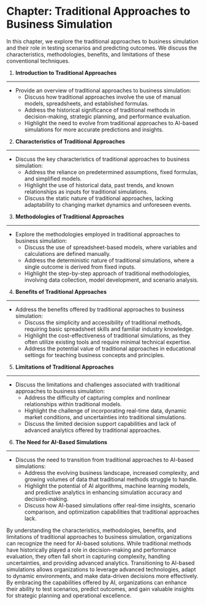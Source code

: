 Chapter: Traditional Approaches to Business Simulation
======================================================

In this chapter, we explore the traditional approaches to business simulation and their role in testing scenarios and predicting outcomes. We discuss the characteristics, methodologies, benefits, and limitations of these conventional techniques.

1. **Introduction to Traditional Approaches**
---------------------------------------------

* Provide an overview of traditional approaches to business simulation:
  * Discuss how traditional approaches involve the use of manual models, spreadsheets, and established formulas.
  * Address the historical significance of traditional methods in decision-making, strategic planning, and performance evaluation.
  * Highlight the need to evolve from traditional approaches to AI-based simulations for more accurate predictions and insights.

2. **Characteristics of Traditional Approaches**
------------------------------------------------

* Discuss the key characteristics of traditional approaches to business simulation:
  * Address the reliance on predetermined assumptions, fixed formulas, and simplified models.
  * Highlight the use of historical data, past trends, and known relationships as inputs for traditional simulations.
  * Discuss the static nature of traditional approaches, lacking adaptability to changing market dynamics and unforeseen events.

3. **Methodologies of Traditional Approaches**
----------------------------------------------

* Explore the methodologies employed in traditional approaches to business simulation:
  * Discuss the use of spreadsheet-based models, where variables and calculations are defined manually.
  * Address the deterministic nature of traditional simulations, where a single outcome is derived from fixed inputs.
  * Highlight the step-by-step approach of traditional methodologies, involving data collection, model development, and scenario analysis.

4. **Benefits of Traditional Approaches**
-----------------------------------------

* Address the benefits offered by traditional approaches to business simulation:
  * Discuss the simplicity and accessibility of traditional methods, requiring basic spreadsheet skills and familiar industry knowledge.
  * Highlight the cost-effectiveness of traditional simulations, as they often utilize existing tools and require minimal technical expertise.
  * Address the potential value of traditional approaches in educational settings for teaching business concepts and principles.

5. **Limitations of Traditional Approaches**
--------------------------------------------

* Discuss the limitations and challenges associated with traditional approaches to business simulation:
  * Address the difficulty of capturing complex and nonlinear relationships within traditional models.
  * Highlight the challenge of incorporating real-time data, dynamic market conditions, and uncertainties into traditional simulations.
  * Discuss the limited decision support capabilities and lack of advanced analytics offered by traditional approaches.

6. **The Need for AI-Based Simulations**
----------------------------------------

* Discuss the need to transition from traditional approaches to AI-based simulations:
  * Address the evolving business landscape, increased complexity, and growing volumes of data that traditional methods struggle to handle.
  * Highlight the potential of AI algorithms, machine learning models, and predictive analytics in enhancing simulation accuracy and decision-making.
  * Discuss how AI-based simulations offer real-time insights, scenario comparison, and optimization capabilities that traditional approaches lack.

By understanding the characteristics, methodologies, benefits, and limitations of traditional approaches to business simulation, organizations can recognize the need for AI-based solutions. While traditional methods have historically played a role in decision-making and performance evaluation, they often fall short in capturing complexity, handling uncertainties, and providing advanced analytics. Transitioning to AI-based simulations allows organizations to leverage advanced technologies, adapt to dynamic environments, and make data-driven decisions more effectively. By embracing the capabilities offered by AI, organizations can enhance their ability to test scenarios, predict outcomes, and gain valuable insights for strategic planning and operational excellence.
